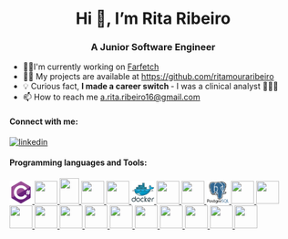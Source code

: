  <H1 align="center"> Hi 👋, I’m Rita Ribeiro </H1>
 <H3 align="center"> A Junior Software Engineer </H3>
 
- :woman_office_worker:I'm currently working on [Farfetch](https://www.farfetch.com/)
- :woman_technologist: My projects are available at https://github.com/ritamouraribeiro
- :bulb: Curious fact, <b> I made a career switch </b> - I was a clinical analyst :woman_health_worker::syringe:
- 📫 How to reach me a.rita.ribeiro16@gmail.com

<H4>Connect with me:</H4>
  <a href="https://www.linkedin.com/in/ritamouraribeiro/">
    <img src="https://interspace.asia/upload/blog_index/39.png" alt="linkedin" width="30" height="30">
  </a>
  
 <H4>Programming languages and Tools:</H4>
<a href="https://www.w3schools.com/cs/index.php">
    <img src="https://raw.githubusercontent.com/devicons/devicon/master/icons/csharp/csharp-original.svg" width="40" height="40">
</a>
<a href="https://dotnet.microsoft.com/en-us/">
    <img src="https://www.vectorlogo.zone/logos/dotnet/dotnet-vertical.svg" width="40" height="40">
</a>
<a href="https://www.w3schools.com/java/">
    <img src="https://www.vectorlogo.zone/logos/java/java-vertical.svg" width="34" height="45">
</a>
<a href="https://www.gnu.org/software/bash/">
    <img src="https://www.vectorlogo.zone/logos/gnu_bash/gnu_bash-icon.svg" width="40" height="40">
</a>
<a href="https://www.vagrantup.com/">
    <img src="https://www.vectorlogo.zone/logos/vagrantup/vagrantup-icon.svg" width="40" height="40">
</a>
<a href="https://www.docker.com/">
    <img src="https://raw.githubusercontent.com/devicons/devicon/master/icons/docker/docker-original-wordmark.svg" width="40" height="40">
</a>
<a href="https://cassandra.apache.org/_/index.html">
    <img src="https://www.vectorlogo.zone/logos/apache_cassandra/apache_cassandra-icon.svg" width="40" height="40">
</a>
<a href="https://www.postman.com/">
    <img src="https://camo.githubusercontent.com/93b32389bf746009ca2370de7fe06c3b5146f4c99d99df65994f9ced0ba41685/68747470733a2f2f7777772e766563746f726c6f676f2e7a6f6e652f6c6f676f732f676574706f73746d616e2f676574706f73746d616e2d69636f6e2e737667" width="40" height="40">
</a>
<a href="https://www.postgresql.org/">
    <img src="https://raw.githubusercontent.com/devicons/devicon/master/icons/postgresql/postgresql-original-wordmark.svg" width="40" height="40">
</a>
<a href="https://www.microsoft.com/en-us/sql-server">
    <img src="https://camo.githubusercontent.com/42dfd0950d93092d82d677877fe87d5bab1e2acccc1110bf0f9dd755988ccb7e/68747470733a2f2f7777772e7376677265706f2e636f6d2f73686f772f3330333232392f6d6963726f736f66742d73716c2d7365727665722d6c6f676f2e737667" width="40" height="40">
</a>
<a href="https://www.python.org/">
    <img src="https://www.vectorlogo.zone/logos/python/python-icon.svg" width="40" height="40">
</a>
<a href="https://jupyter.org/">
    <img src="https://www.vectorlogo.zone/logos/jupyter/jupyter-icon.svg" width="40" height="40">
</a>
<a href="https://kafka.apache.org/">
    <img src="https://www.vectorlogo.zone/logos/apache_kafka/apache_kafka-vertical.svg" width="40" height="40">
</a>
<a href="https://www.linux.org/">
    <img src="https://www.vectorlogo.zone/logos/linux/linux-icon.svg" width="40" height="40">
</a>
<a href="https://www.jenkins.io/">
    <img src="https://www.vectorlogo.zone/logos/jenkins/jenkins-icon.svg" width="40" height="40">
</a>
<a href="https://kubernetes.io/">
    <img src="https://www.vectorlogo.zone/logos/kubernetes/kubernetes-icon.svg" width="40" height="40">
</a>
<a href="https://www.elastic.co/kibana/">
    <img src="https://www.vectorlogo.zone/logos/elasticco_kibana/elasticco_kibana-icon.svg" width="40" height="40">
</a>
<a href="https://grafana.com/">
    <img src="https://www.vectorlogo.zone/logos/grafana/grafana-icon.svg" width="40" height="40">
</a>
<a href="https://git-scm.com/">
    <img src="https://www.vectorlogo.zone/logos/git-scm/git-scm-icon.svg" width="40" height="40">
</a>
<a href="https://www.w3schools.com/html/">
    <img src="https://www.vectorlogo.zone/logos/w3_html5/w3_html5-icon.svg" width="40" height="40">
</a>
<a href="https://www.markdownguide.org/">
    <img src="https://www.vectorlogo.zone/logos/markdown-here/markdown-here-icon.svg" width="40" height="40">
</a>
